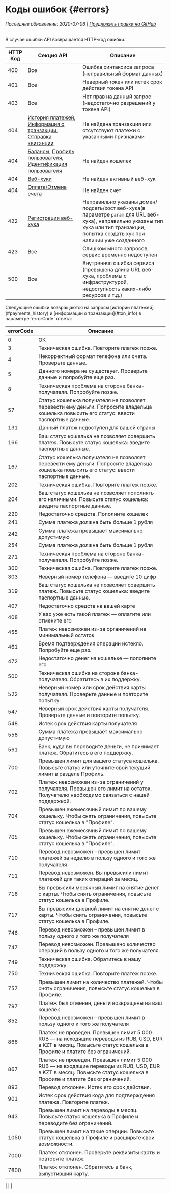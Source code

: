 
# Коды ошибок {#errors}

###### Последнее обновление: 2020-07-06 | [Предложить правки на GitHub](https://github.com/QIWI-API/qiwi-wallet-personal-docs/blob/master/_error_ru.html.md)

В случае ошибки API возвращается HTTP-код ошибки.

HTTP Код | Секция API | Описание
---|-----|---------
400 | Все | Ошибка синтаксиса запроса (неправильный формат данных)
401 | Все | Неверный токен или истек срок действия токена API
403 | Все | Нет прав на данный запрос (недостаточно разрешений у токена API)
404 | [История платежей](#payments_history), [Информация о транзакции](#txn_info), [Отправка квитанции](#payment_receipt) | Не найдена транзакция или отсутствуют платежи с указанными признаками
404 | [Балансы](#balance), [Профиль пользователя](#profile), [Идентификация пользователя](#identification) | Не найден кошелек
404 | [Веб-хуки](#webhook) | Не найден активный веб-хук
404 | [Оплата/Отмена счета](#paywallet_invoice) | Не найден счет
422 | [Регистрация веб-хука](#hook_reg) | Неправильно указаны домен/подсеть/хост веб-хука(в параметре `param` для URL веб-хука), неправильно указаны тип хука или тип транзакции, попытка создать хук при наличии уже созданного
423 | Все | Слишком много запросов, сервис временно недоступен
500 | Все | Внутренняя ошибка сервиса (превышена длина URL веб-хука, проблемы с инфраструктурой, недоступность каких-либо ресурсов и т.д.)

<a name="errorCode"/>
Следующие ошибки возвращаются на запросы [истории платежей](#payments_history) и [информации о транзакции](#txn_info) в параметре `errorCode` ответа:

errorCode | Описание
----|------
0 |OK
3 |Техническая ошибка. Повторите платеж позже.
4 |Некорректный формат телефона или счета. Проверьте данные.
5 |Данного номера не существует. Проверьте данные и попробуйте еще раз.
8 |Техническая проблема на стороне банка-получателя. Попробуйте позже.
57 |Статус кошелька получателя не позволяет перевести ему деньги. Попросите владельца кошелька повысить его статус: ввести паспортные данные.
131 |Данный платеж недоступен для вашей страны
166 |Ваш статус кошелька не позволяет совершить платеж. Повысьте статус кошелька: введите паспортные данные.
167 |Статус кошелька получателя не позволяет перевести ему деньги. Попросите владельца кошелька повысить его статус: ввести паспортные данные.
202 |Техническая ошибка. Повторите платеж позже.
204 |Ваш статус кошелька не позволяет пополнять его наличными. Повысьте статус кошелька: введите паспортные данные.
220 |Недостаточно средств. Пополните кошелек
241 |Сумма платежа должна быть больше 1 рубля
242 |Сумма платежа превышает максимально допустимую
254 |Сумма платежа должна быть больше 1 рубля
271 |Техническая проблема на стороне банка-получателя. Попробуйте позже.
300 |Техническая ошибка. Повторите платеж позже.
303 |Неверный номер телефона — введите 10 цифр
319 |Ваш статус кошелька не позволяет совершить платеж. Повысьте статус кошелька: введите паспортные данные.
407 |Недостаточно средств на вашей карте
408 |У вас уже есть такой платеж — оплатите или отмените его
455 |Платеж невозможен из-за органичений на минимальный остаток
461 |Время подтверждения операции истекло. Попробуйте еще раз.
472 |Недостаточно денег на кошельке — пополните его
500 |Техническая ошибка на стороне банка-получателя. Обратитесь в их поддержку.
522 |Неверный номер или срок действия карты получателя. Проверьте данные и повторите попытку.
547 |Неверный срок действия карты получателя. Проверьте данные и повторите попытку.
548 |Истек срок действия карты получателя
558 |Сумма платежа превышает максимально допустимую
561 |Банк, куда вы переводите деньги, не принимает платеж. Обратитесь в его поддержку.
700 |Превышен лимит для вашего статуса кошелька. Повысьте статус или уточните свой текущий лимит в разделе Профиль.
702 |Платеж невозможен из-за ограничений у получателя. Превышен его лимит на остаток. Получателю необходимо связаться с нашей поддержкой.
704 |Превышен ежемесячный лимит по вашему кошельку. Чтобы снять ограничения, повысьте статус кошелька в "Профиле".
705 |Превышен ежемесячный лимит по вашему кошельку. Чтобы снять ограничения, повысьте статус кошелька в "Профиле".
710 |Перевод невозможен – превышен лимит платежей за неделю в пользу одного и того же получателя
711 |Перевод невозможен. Вы превысили лимит платежей для таких операций за месяц.
716 |Вы превысили месячный лимит на снятие денег с карты. Чтобы снять ограничения, повысьте статус кошелька в Профиле.
717 |Вы превысили дневной лимит на снятие денег с карты. Чтобы снять ограничения, повысьте статус кошелька в Профиле.
746 |Перевод невозможен – превышен лимит в пользу одного и того же получателя
747 |Перевод невозможен. Превышено количество операций в пользу одного и того же получателя.
749 |Техническая ошибка. Обратитесь в нашу поддержку.
750 |Техническая ошибка. Повторите платеж позже.
757 |Превышен лимит на количество платежей. Чтобы снять ограничения, повысьте статус кошелька в Профиле.
797 |Платеж был отменен, деньги возвращены на ваш кошелек
852 |Перевод невозможен – превышен лимит в пользу одного и того же получателя
866 |Платеж не проведен. Превышен лимит 5 000 RUB — на исходящие переводы из RUB, USD, EUR в KZT в месяц. Повысьте статус кошелька в Профиле и платите без ограничений.
867 |Платеж не проведен. Превышен лимит 5 000 RUB — на входящие переводы из RUB, USD, EUR в KZT в месяц. Повысьте статус кошелька в Профиле и платите без ограничений.
893 |Перевод отклонен. Истек его срок действия.
901 |Истек срок действия кода для подтверждения платежа. Повторите платеж.
943 |Превышен лимит на переводы в месяц. Повысьте статус кошелька в Профиле и переводите без ограничений.
1050 |Превышен лимит на такие оперции. Повысьте статус кошелька в Профиле и расширьте свои возможности.
7000 |Платеж отклонен. Проверьте реквизиты карты и повторите платеж.
7600 |Платеж отклонен. Обратитесь в банк, выпустивший карту.
 |
 |
 |
